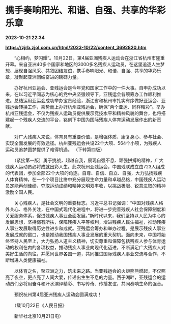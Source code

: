 # 携手奏响阳光、和谐、自强、共享的华彩乐章

**2023-10-21 22:34**

**https://zjrb.zjol.com.cn/html/2023-10/22/content_3692820.htm**

　　“心相约，梦闪耀”。10月22日，第4届亚洲残疾人运动会在浙江省杭州市隆重开幕。来自亚洲40多个国家和地区的3000多名残疾人运动员，在这里追逐人生梦想、展现自强风采、共叙团结友谊，携手奏响阳光、和谐、自强、共享的华彩乐章，凝聚起亚洲团结奋进的磅礴力量。

　　办好杭州亚运会、亚残运会是今年党和国家工作中的一件大事。自申办成功以来，在以习近平同志为核心的党中央坚强领导下，亚残运会各项筹办工作顺利推进。总结运用亚运会成功举办宝贵经验，浙江省和杭州市扎实有序做好亚运会、亚残运会转换工作，乘势而上办好杭州亚残运会，确保“两个亚运、同样精彩”。举办杭州亚残运会，不仅为残疾人运动员提供展示竞技水平和精神风貌的舞台，也将搭建起一个残疾人交流的平台，铭刻下中国为国际残疾人体育运动发展作出的新贡献。

　　对广大残疾人来说，体育具有重要价值，是增强体质、康复身心、参与社会、实现全面发展的有效途径。杭州亚残运会共设22个大项、564个小项，为残疾人运动员追梦圆梦提供了难得机遇。 （下转第四版）

　　（紧接第一版）勇于挑战，超越自我，展现自强不息、顽强拼搏的精神，广大残疾人运动员必将成就出彩人生。此次杭州亚残运会，中国残联成立由723人组成的代表团，参加全部22个大项的角逐。自尊、自信、自立、自强，大力弘扬残疾人体育精神，在一个个项目比拼中充分展现生命力量和卓越品格，中国残疾人运动员定能再创佳绩，夺取运动成绩和精神文明双丰收，以挑战极限、锐意进取的精神激励全国人民。

　　关心残疾人，是社会文明的重要标志。习近平总书记强调：“中国对残疾人格外关心、格外关注，在中国式现代化进程中，将进一步完善残疾人社会保障制度和关爱服务体系，促进残疾人事业全面发展。”新时代以来，我们坚持以人民为中心的发展思想，坚持弱有所扶，保障残疾人平等权利，增进残疾人民生福祉，推动残疾人事业发展取得历史性进步和成就。亚残运会筹办和举办过程，是展示残疾人事业发展成就的窗口，也是推动我国残疾人事业发展的重大契机。面向未来，中国将始终坚持人民至上，大力弘扬人道主义精神，切实尊重和保障包括残疾人参与体育运动的权利在内的各项权益，推动残疾人事业向现代化迈进，不断满足广大残疾人对美好生活的向往，并愿同世界各国一道，共同推进国际残疾人事业交流与合作，不断增进人类健康福祉。

　　以体育之名，聚亚洲之力，筑未来之路。当亚残运会的火炬熊熊燃起，不仅照亮了夜空，更点亮了人间大爱，传递出生生不息的力量。西子湖畔，亚残运会的运动员们必将用奋斗和汗水演绎精彩、书写传奇、传播友谊，共同奏响生命的强音。

　　预祝杭州第4届亚洲残疾人运动会圆满成功！

　　（载10月22日《人民日报》

　　新华社北京10月21日电）